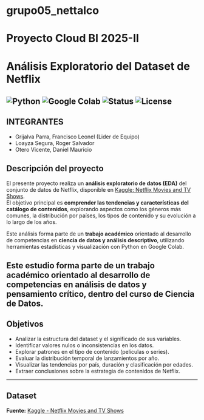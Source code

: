 # grupo05_nettalco

# Proyecto Cloud BI 2025-II


# Análisis Exploratorio del Dataset de Netflix
![Python](https://img.shields.io/badge/Made%20with-Python-3776AB?logo=python&logoColor=white)
![Google Colab](https://img.shields.io/badge/Google%20Colab-Notebook-F9AB00?logo=googlecolab&logoColor=white)
![Status](https://img.shields.io/badge/Estado-En%20Desarrollo-blue)
![License](https://img.shields.io/badge/Licencia-Acad%C3%A9mica-green)
---
## INTEGRANTES
- Grijalva Parra, Francisco Leonel (Lider de Equipo)
- Loayza Segura, Roger Salvador
- Otero Vicente, Daniel Mauricio

## Descripción del proyecto
El presente proyecto realiza un **análisis exploratorio de datos (EDA)** del conjunto de datos de Netflix, disponible en [Kaggle: Netflix Movies and TV Shows](https://www.kaggle.com/datasets/shivamb/netflix-shows).  
El objetivo principal es **comprender las tendencias y características del catálogo de contenidos**, explorando aspectos como los géneros más comunes, la distribución por países, los tipos de contenido y su evolución a lo largo de los años.

Este análisis forma parte de un **trabajo académico** orientado al desarrollo de competencias en **ciencia de datos y análisis descriptivo**, utilizando herramientas estadísticas y visualización con Python en Google Colab.



Este estudio forma parte de un trabajo académico orientado al desarrollo de competencias en análisis de datos y pensamiento crítico, dentro del curso de Ciencia de Datos.
---
##  Objetivos

- Analizar la estructura del dataset y el significado de sus variables.  
- Identificar valores nulos o inconsistencias en los datos.  
- Explorar patrones en el tipo de contenido (películas o series).  
- Evaluar la distribución temporal de lanzamientos por año.  
- Visualizar las tendencias por país, duración y clasificación por edades.  
- Extraer conclusiones sobre la estrategia de contenidos de Netflix.
---
## Dataset
**Fuente:** [Kaggle - Netflix Movies and TV Shows](https://www.kaggle.com/datasets/shivamb/netflix-shows)


